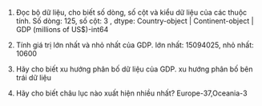 1. Đọc bộ dữ liệu, cho biết số dòng, số cột và kiểu dữ liệu của các thuộc tính.
Số dòng: 125, số cột: 3 , 
dtype: Country-object | Continent-object | GDP (millions of US$)-int64

2. Tính giá trị lớn nhất và nhỏ nhất của GDP.
lớn nhất: 15094025, nhỏ nhất: 10600

3. Hãy cho biết xu hướng phân bố dữ liệu của GDP.
xu hướng phân bố bên trái dữ liệu

4. Hãy cho biết châu lục nào xuất hiện nhiều nhất?
Europe-37,Oceania-3
